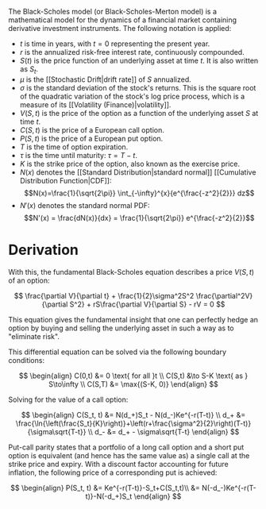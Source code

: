 The Black-Scholes model (or Black-Scholes-Merton model) is a mathematical model for the dynamics of a financial market containing derivative investment instruments. The following notation is applied:

- $t$ is time in years, with $t=0$ representing the present year.
- $r$ is the annualized risk-free interest rate, continuously compounded.
- $S(t)$ is the price function of an underlying asset at time $t$. It is also written as $S_t$.
- $\mu$ is the [[Stochastic Drift|drift rate]] of $S$ annualized.
- $\sigma$ is the standard deviation of the stock's returns. This is the square root of the quadratic variation of the stock's log price process, which is a measure of its [[Volatility (Finance)|volatility]].
- $V(S,t)$ is the price of the option as a function of the underlying asset $S$ at time $t$.
- $C(S,t)$ is the price of a European call option.
- $P(S,t)$ is the price of a European put option.
- $T$ is the time of option expiration.
- $\tau$ is the time until maturity: $\tau=T-t$.
- $K$ is the strike price of the option, also known as the exercise price.
- $N(x)$ denotes the [[Standard Distribution|standard normal]] [[Cumulative Distribution Function|CDF]]: $$N(x)=\frac{1}{\sqrt{2\pi}} \int_{-\infty}^{x}{e^{\frac{-z^2}{2}}} dz$$
- $N'(x)$ denotes the standard normal PDF: $$N'(x) = \frac{dN(x)}{dx} = \frac{1}{\sqrt{2\pi}} e^{\frac{-z^2}{2}}$$

# Derivation

With this, the fundamental Black-Scholes equation describes a price $V(S,t)$ of an option:

$$
\frac{\partial V}{\partial t} + \frac{1}{2}\sigma^2S^2 \frac{\partial^2V}{\partial S^2} + rS\frac{\partial V}{\partial S} - rV = 0
$$

This equation gives the fundamental insight that one can perfectly hedge an option by buying and selling the underlying asset in such a way as to "eliminate risk".

This differential equation can be solved via the following boundary conditions:

$$
\begin{align}
C(0,t) &= 0 \text{ for all }t \\
C(S,t) &\to S-K \text{ as } S\to\infty \\
C(S,T) &= \max{(S-K, 0)}
\end{align}
$$

Solving for the value of a call option:

$$
\begin{align}
C(S_t, t) &= N(d_+)S_t - N(d_-)Ke^{-r(T-t)} \\
d_+ &= \frac{\ln{\left(\frac{S_t}{K}\right)}+\left(r+\frac{\sigma^2}{2}\right)(T-t)}{\sigma\sqrt{T-t}} \\
d_- &= d_+ - \sigma\sqrt{T-t}
\end{align}
$$

Put-call parity states that a portfolio of a long call option and a short put option is equivalent (and hence has the same value as) a single call at the strike price and expiry. With a discount factor accounting for future inflation, the following price of a corresponding put is achieved:

$$
\begin{align}
P(S_t, t) &= Ke^{-r(T-t)}-S_t+C(S_t,t)\\
&= N(-d_-)Ke^{-r(T-t)}-N(-d_+)S_t
\end{align}
$$